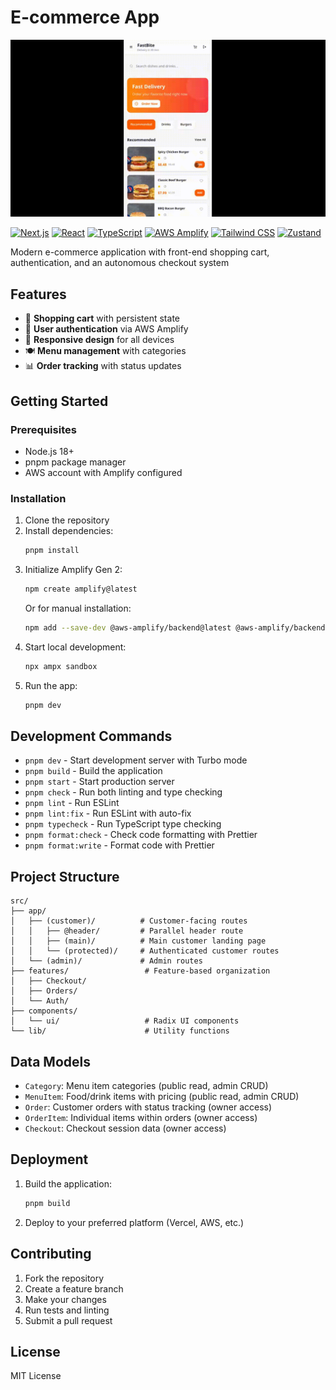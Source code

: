 # E-commerce App

![Demo](public/Create%20T3%20App.gif)

[![Next.js](https://img.shields.io/badge/Next.js-15-black?style=for-the-badge&logo=next.js&logoColor=white)](https://nextjs.org/)
[![React](https://img.shields.io/badge/React-19-61dafb?style=for-the-badge&logo=react&logoColor=white)](https://react.dev/)
[![TypeScript](https://img.shields.io/badge/TypeScript-3178c6?style=for-the-badge&logo=typescript&logoColor=white)](https://www.typescriptlang.org/)
[![AWS Amplify](https://img.shields.io/badge/AWS%20Amplify-ff9900?style=for-the-badge&logo=aws&logoColor=white)](https://aws.amazon.com/amplify/)
[![Tailwind CSS](https://img.shields.io/badge/Tailwind%20CSS-38b2ac?style=for-the-badge&logo=tailwind-css&logoColor=white)](https://tailwindcss.com/)
[![Zustand](https://img.shields.io/badge/Zustand-4a5568?style=for-the-badge&logoColor=white)](https://github.com/pmndrs/zustand)

Modern e-commerce application with front-end shopping cart, authentication, and an autonomous checkout system

## Features

- 🛒 **Shopping cart** with persistent state
- 🔐 **User authentication** via AWS Amplify
- 📱 **Responsive design** for all devices
- 🍽️ **Menu management** with categories
- 📊 **Order tracking** with status updates

## Getting Started

### Prerequisites

- Node.js 18+ 
- pnpm package manager
- AWS account with Amplify configured

### Installation

1. Clone the repository
2. Install dependencies:
   ```bash
   pnpm install
   ```
3. Initialize Amplify Gen 2:
   ```bash
   npm create amplify@latest
   ```
   Or for manual installation:
   ```bash
   npm add --save-dev @aws-amplify/backend@latest @aws-amplify/backend-cli@latest typescript
   ```
4. Start local development:
   ```bash
   npx ampx sandbox
   ```
5. Run the app:
   ```bash
   pnpm dev
   ```

## Development Commands

- `pnpm dev` - Start development server with Turbo mode
- `pnpm build` - Build the application
- `pnpm start` - Start production server
- `pnpm check` - Run both linting and type checking
- `pnpm lint` - Run ESLint
- `pnpm lint:fix` - Run ESLint with auto-fix
- `pnpm typecheck` - Run TypeScript type checking
- `pnpm format:check` - Check code formatting with Prettier
- `pnpm format:write` - Format code with Prettier

## Project Structure

```
src/
├── app/
│   ├── (customer)/          # Customer-facing routes
│   │   ├── @header/         # Parallel header route
│   │   ├── (main)/          # Main customer landing page
│   │   └── (protected)/     # Authenticated customer routes
│   └── (admin)/             # Admin routes
├── features/                 # Feature-based organization
│   ├── Checkout/
│   ├── Orders/
│   └── Auth/
├── components/
│   └── ui/                   # Radix UI components
└── lib/                      # Utility functions
```

## Data Models

- `Category`: Menu item categories (public read, admin CRUD)
- `MenuItem`: Food/drink items with pricing (public read, admin CRUD)
- `Order`: Customer orders with status tracking (owner access)
- `OrderItem`: Individual items within orders (owner access)
- `Checkout`: Checkout session data (owner access)

## Deployment

1. Build the application:
   ```bash
   pnpm build
   ```
2. Deploy to your preferred platform (Vercel, AWS, etc.)

## Contributing

1. Fork the repository
2. Create a feature branch
3. Make your changes
4. Run tests and linting
5. Submit a pull request

## License

MIT License
